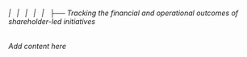 ###### |   |   |   |   |   ├── Tracking the financial and operational outcomes of shareholder-led initiatives

*Add content here*